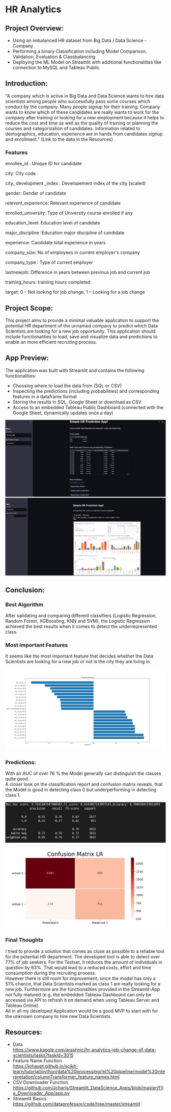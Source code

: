 # HR Analytics

## Project Overview:

* Using an imbalanced HR dataset from Big Data / Data Science - Company  
* Performing a binary Classification including Model Comparison, Validation, Evaluation & Classbalancing 
* Deploying the ML Model on Streamlit with additional functionalities like connection to MySQL and Tableau Public


## Introduction:

"A company which is active in Big Data and Data Science wants to hire data scientists among people who successfully pass some courses which conduct by the company. Many people signup for their training. Company wants to know which of these candidates are really wants to work for the company after training or looking for a new employment because it helps to reduce the cost and time as well as the quality of training or planning the courses and categorization of candidates. Information related to demographics, education, experience are in hands from candidates signup and enrollment." (Link to the data in the Resources)

### Features

enrollee_id : Unique ID for candidate

city: City code

city_ development _index : Developement index of the city (scaled)

gender: Gender of candidate

relevent_experience: Relevant experience of candidate

enrolled_university: Type of University course enrolled if any

education_level: Education level of candidate

major_discipline :Education major discipline of candidate

experience: Candidate total experience in years

company_size: No of employees in current employer's company

company_type : Type of current employer

lastnewjob: Difference in years between previous job and current job

training_hours: training hours completed

target: 0 – Not looking for job change, 1 – Looking for a job change


## Project Scope:

This project aims to provide a minimal valuable application to support the potential HR department of the unnamed company to predict which Data Scientists are looking for a new job opportunity. This application should include functionalities to load, save and visualize data and predictions to enable an more efficient recruiting process.

## App Preview:

The application was built with Streamlit and contains the following functionalities:
* Choosing where to load the data from (SQL or CSV)
* Inspecting the predictions (including probabilities) and corresponding features in a dataframe format 
* Storing the results in SQL, Google Sheet or download as CSV 
* Access to an embedded Tableau Public Dashboard (connected with the Google Sheet, dynamically updates once a day)

![Streamlit App Overview](https://github.com/Reik96/HR_Analytics/blob/master/pictures/Streamlit_Page1.JPG)
![Streamlit App Tableau Integration](https://github.com/Reik96/HR_Analytics/blob/master/pictures/Streamlit_Tableau.JPG)



## Conclusion:

### Best Algorithm

After validating and comparing different classifiers (Logistic Regression, Random Forest, XGBoosting, KNN and SVM), the Logistic Regression achieved the best results when it comes to detect the underrepresented class.

### Most important Features

It seems like the most important feature that decides whether the Data Scientists are looking for a new job or not is the city they are living in. <br>

![Feature Importance](https://github.com/Reik96/HR_Analytics/blob/master/pictures/Feature_Importance.jpeg)

###  Predictions:

With an AUC of over 76 % the Model generally can distinguish the classes quite good.<br>
A closer look on the classification report and confusion matrix reveals, that the Model is good in detecting class 0 but underperforming in detecting class 1. <br>

![Classification Report](https://github.com/Reik96/HR_Analytics/blob/master/pictures/Classification_Report.JPG)

![Confusion Matrix](https://github.com/Reik96/HR_Analytics/blob/master/pictures/Confusion_Matrix.jpeg)<br>

### Final Thoughts

I tried to provide a solution that comes as close as possible to a reliable tool for the potential HR department. The developed tool is able to detect over 77% of job seekers.
For the Testset, it reduces the amount of individuals in question by 63%. That would lead to a reduced costs, effort and time consumption during the recruiting process.<br> 
However there is still room for improvement, since the model has only a 51% chance, that Data Scientists marked as class 1 are really looking for a new job. Furthermore are the functionalities provided in the Streamlit-App not fully matured (e.g. the embedded Tableau Dashboard can only be accessed via API to refresh it on demand when using Tableau Server and Tableau Online).<br> 
All in all my developed Application would be a good MVP to start with for the unknown company to hire new Data Scientists. 


## Resources: 
* Data<br>
https://www.kaggle.com/arashnic/hr-analytics-job-change-of-data-scientists/tasks?taskId=3015<br>
* Feature Name Function <br>
https://johaupt.github.io/scikit-learn/tutorial/python/data%20processing/ml%20pipeline/model%20interpretation/columnTransformer_feature_names.html<br>
* CSV Downloader Function <br>
https://github.com/Jcharis/Streamlit_DataScience_Apps/blob/master/File_Downloader_App/app.py
* Streamlit Basics<br>
https://github.com/dataprofessor/code/tree/master/streamlit
